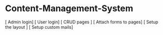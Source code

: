 Content-Management-System
=========================

[ Admin login]
[ User login] 
[ CRUD pages ] 
[ Attach forms to pages] 
[ Setup the layout ] 
[ Setup custom mails] 
